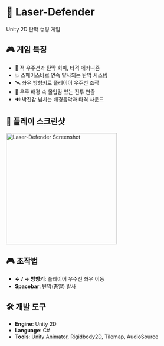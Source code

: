 # 🚀 Laser-Defender
Unity 2D 탄막 슈팅 게임

## 🎮 게임 특징
- 👾 적 우주선과 탄막 회피, 타격 메커니즘
- 💥 스페이스바로 연속 발사되는 탄막 시스템
- 🛰️ 좌우 방향키로 플레이어 우주선 조작
- 🌌 우주 배경 속 몰입감 있는 전투 연출
- 🔊 박진감 넘치는 배경음악과 타격 사운드

## 📸 플레이 스크린샷
<img src="226bb58c-7914-41bb-8d62-5146128aae53.png" alt="Laser-Defender Screenshot" width="300"/>

## 🎮 조작법
- **← / → 방향키**: 플레이어 우주선 좌우 이동
- **Spacebar**: 탄막(총알) 발사

## 🛠️ 개발 도구
- **Engine**: Unity 2D
- **Language**: C#
- **Tools**: Unity Animator, Rigidbody2D, Tilemap, AudioSource
